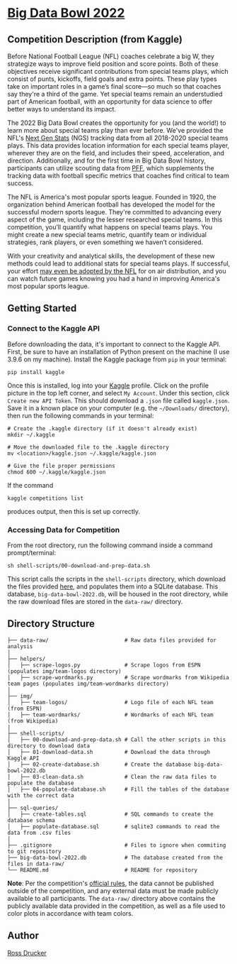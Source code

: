 # [Big Data Bowl 2022](https://www.kaggle.com/c/nfl-big-data-bowl-2022/overview)

## Competition Description (from Kaggle)

Before National Football League (NFL) coaches celebrate a big W, they strategize ways to improve field position and score points. Both of these objectives receive significant contributions from special teams plays, which consist of punts, kickoffs, field goals and extra points. These play types take on important roles in a game’s final score—so much so that coaches say they're a third of the game. Yet special teams remain an understudied part of American football, with an opportunity for data science to offer better ways to understand its impact.

The 2022 Big Data Bowl creates the opportunity for you (and the world!) to learn more about special teams play than ever before. We've provided the NFL's [Next Gen Stats](https://nextgenstats.nfl.com/) (NGS) tracking data from all 2018-2020 special teams plays. This data provides location information for each special teams player, wherever they are on the field, and includes their speed, acceleration, and direction. Additionally, and for the first time in Big Data Bowl history, participants can utilize scouting data from [PFF](https://www.pff.com/), which supplements the tracking data with football specific metrics that coaches find critical to team success.

The NFL is America's most popular sports league. Founded in 1920, the organization behind American football has developed the model for the successful modern sports league. They're committed to advancing every aspect of the game, including the lesser researched special teams. In this competition, you’ll quantify what happens on special teams plays. You might create a new special teams metric, quantify team or individual strategies, rank players, or even something we haven’t considered.

With your creativity and analytical skills, the development of these new methods could lead to additional stats for special teams plays. If successful, your effort [may even be adopted by the NFL](https://www.nfl.com/news/next-gen-stats-intro-to-expected-rushing-yards) for on air distribution, and you can watch future games knowing you had a hand in improving America's most popular sports league.

## Getting Started

### Connect to the Kaggle API

Before downloading the data, it's important to connect to the Kaggle API. First, be sure to have an installation of Python present on the machine (I use 3.9.6 on my machine). Install the Kaggle package from `pip` in your terminal:

```shell
pip install kaggle
````

Once this is installed, log into your [Kaggle](www.kaggle.com) profile. Click on the profile picture in the top left corner, and select `My Account`. Under this section, click `Create new API Token`. This should download a `.json` file called `kaggle.json`. Save it in a known place on your computer (e.g. the `~/Downloads/` directory), then run the following commands in your terminal:

```shell
# Create the .kaggle directory (if it doesn't already exist)
mkdir ~/.kaggle

# Move the downloaded file to the .kaggle directory
mv <location>/kaggle.json ~/.kaggle/kaggle.json

# Give the file proper permissions
chmod 600 ~/.kaggle/kaggle.json
```

If the command

```shell
kaggle competitions list
```

produces output, then this is set up correctly.

### Accessing Data for Competition

From the root directory, run the following command inside a command prompt/terminal:

```shell
sh shell-scripts/00-download-and-prep-data.sh
```

This script calls the scripts in the `shell-scripts` directory, which download the files provided [here](https://www.kaggle.com/c/nfl-big-data-bowl-2022/data), and populates them into a SQLite database. This database, `big-data-bowl-2022.db`, will be housed in the root directory, while the raw download files are stored in the `data-raw/` directory.

## Directory Structure

```big-data-bowl-2022
├── data-raw/                        # Raw data files provided for analysis
│
├── helpers/
│   ├── scrape-logos.py              # Scrape logos from ESPN (populates img/team-logos directory)
│   ├── scrape-wordmarks.py          # Scrape wordmarks from Wikipedia team pages (populates img/team-wordmarks directory)
│
├── img/
│   ├── team-logos/                  # Logo file of each NFL team (from ESPN)
│   ├── team-wordmarks/              # Wordmarks of each NFL team (from Wikipedia)
|   
├── shell-scripts/
│   ├── 00-download-and-prep-data.sh # Call the other scripts in this directory to download data
│   ├── 01-download-data.sh          # Download the data through Kaggle API
│   ├── 02-create-database.sh        # Create the database big-data-bowl-2022.db
│   ├── 03-clean-data.sh             # Clean the raw data files to populate the database
│   ├── 04-populate-database.sh      # Fill the tables of the database with the correct data
│
├── sql-queries/
│   ├── create-tables.sql            # SQL commands to create the database schema
│   ├── populate-database.sql        # sqlite3 commands to read the data from .csv files
│
├── .gitignore                       # Files to ignore when commiting to git repository
├── big-data-bowl-2022.db            # The database created from the files in data-raw/
└── README.md                        # README for repository
```

**Note**: Per the competition's [official rules](https://www.kaggle.com/c/nfl-big-data-bowl-2022/rules), the data cannot be published outside of the competition, and any external data must be made publicly available to all participants. The `data-raw/` directory above contains the publicly available data provided in the competition, as well as a file used to color plots in accordance with team colors.

## Author

[Ross Drucker](mailto:ross.a.drucker@gmail.com)
